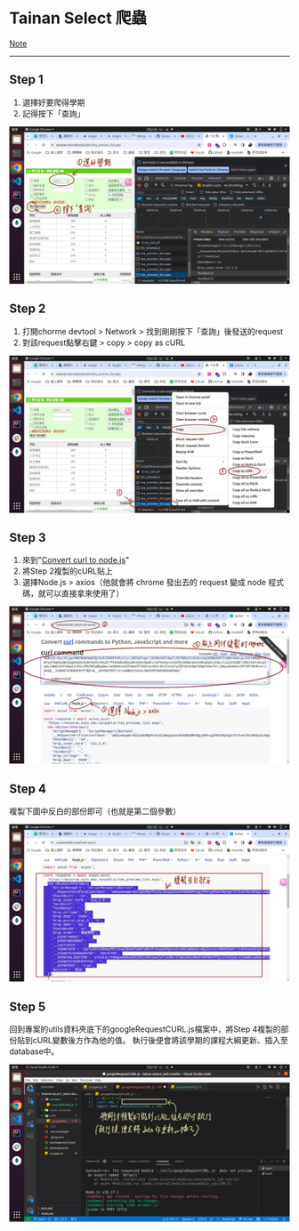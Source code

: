 # Tainan Select 爬蟲
[Note](https://hackmd.io/@noz915/H1Ggmo1u0)

****

## Step 1
1. 選擇好要爬得學期
2. 記得按下「查詢」

![image](./img/1.jpeg)

## Step 2
1. 打開chorme devtool > Network > 找到剛剛按下「查詢」後發送的request
2. 對該request點擊右鍵 > copy > copy as cURL

![image](./img/2.jpeg)

## Step 3
1. 來到"[Convert curl to node.js](https://curlconverter.com/node-axios/)"
2. 將Step 2複製的cURL貼上
3. 選擇Node.js > axios（他就會將 chrome 發出去的 request 變成 node 程式碼，就可以直接拿來使用了）

![image](./img/3.jpeg)

## Step 4
複製下圖中反白的部份即可（也就是第二個參數）

![image](./img/4.jpeg)

## Step 5
回到專案的utils資料夾底下的googleRequestCURL.js檔案中，將Step 4複製的部份貼到cURL變數後方作為他的值。
執行後便會將該學期的課程大綱更新、插入至database中。

![image](./img/5.jpeg)
